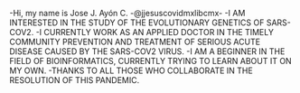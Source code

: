 -Hi, my name is Jose J. Ayón C. -@jjesuscovidmxlibcmx-
-I AM INTERESTED IN THE STUDY OF THE EVOLUTIONARY GENETICS OF SARS-COV2.
-I CURRENTLY WORK AS AN APPLIED DOCTOR IN THE TIMELY COMMUNITY PREVENTION AND TREATMENT OF SERIOUS ACUTE DISEASE CAUSED BY THE SARS-COV2 VIRUS.
-I AM A BEGINNER IN THE FIELD OF BIOINFORMATICS, CURRENTLY TRYING TO LEARN ABOUT IT ON MY OWN.
-THANKS TO ALL THOSE WHO COLLABORATE IN THE RESOLUTION OF THIS PANDEMIC.
<!---
jjesuscovidmxlibcmx/jjesuscovidmxlibcmx is a ✨ special ✨ repository because its `README.md` (this file) appears on your GitHub profile.
You can click the Preview link to take a look at your changes.
--->
